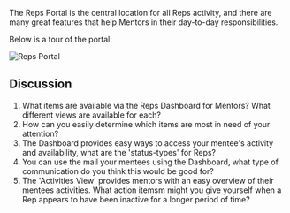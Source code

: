 The Reps Portal is the central location for all Reps activity, and there are many great features that help Mentors in their day-to-day responsibilities.

Below is a tour of the portal:

![Reps Portal](http://www.youtube.com/watch?v=l9b2A5ko9GI)


## Discussion
1.  What items are available via the Reps Dashboard for Mentors?  What different views are available for each?
2.  How can you easily determine which items are most in need of your attention?
3.  The Dashboard provides easy ways to access your mentee's activity and availability, what are the 'status-types' for Reps?
4.  You can use the mail your mentees using the Dashboard, what type of communication do you think this would be good for?
5.  The 'Activities View' provides mentors with an easy overview of their mentees activities.  What action itemsm might you give yourself when a Rep appears to have been inactive for a longer period of time?
